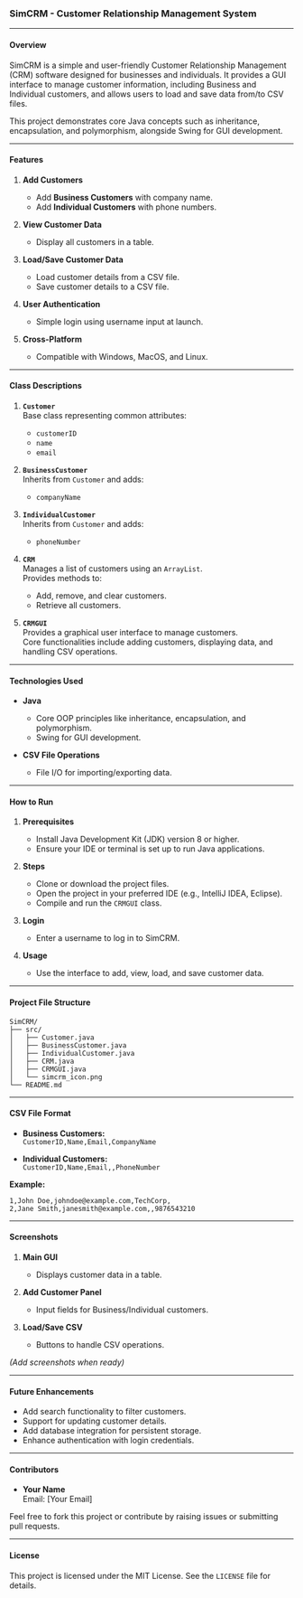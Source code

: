### **SimCRM - Customer Relationship Management System**

---

#### **Overview**

SimCRM is a simple and user-friendly Customer Relationship Management (CRM) software designed for businesses and individuals. It provides a GUI interface to manage customer information, including Business and Individual customers, and allows users to load and save data from/to CSV files.

This project demonstrates core Java concepts such as inheritance, encapsulation, and polymorphism, alongside Swing for GUI development.

---

#### **Features**

1. **Add Customers**  
   - Add **Business Customers** with company name.  
   - Add **Individual Customers** with phone numbers.

2. **View Customer Data**  
   - Display all customers in a table.

3. **Load/Save Customer Data**  
   - Load customer details from a CSV file.  
   - Save customer details to a CSV file.

4. **User Authentication**  
   - Simple login using username input at launch.

5. **Cross-Platform**  
   - Compatible with Windows, MacOS, and Linux.

---

#### **Class Descriptions**

1. **`Customer`**  
   Base class representing common attributes:  
   - `customerID`  
   - `name`  
   - `email`

2. **`BusinessCustomer`**  
   Inherits from `Customer` and adds:  
   - `companyName`

3. **`IndividualCustomer`**  
   Inherits from `Customer` and adds:  
   - `phoneNumber`

4. **`CRM`**  
   Manages a list of customers using an `ArrayList`.  
   Provides methods to:  
   - Add, remove, and clear customers.  
   - Retrieve all customers.

5. **`CRMGUI`**  
   Provides a graphical user interface to manage customers.  
   Core functionalities include adding customers, displaying data, and handling CSV operations.

---

#### **Technologies Used**

- **Java**  
   - Core OOP principles like inheritance, encapsulation, and polymorphism.  
   - Swing for GUI development.  

- **CSV File Operations**  
   - File I/O for importing/exporting data.

---

#### **How to Run**

1. **Prerequisites**  
   - Install Java Development Kit (JDK) version 8 or higher.  
   - Ensure your IDE or terminal is set up to run Java applications.

2. **Steps**  
   - Clone or download the project files.  
   - Open the project in your preferred IDE (e.g., IntelliJ IDEA, Eclipse).  
   - Compile and run the `CRMGUI` class.  

3. **Login**  
   - Enter a username to log in to SimCRM.  

4. **Usage**  
   - Use the interface to add, view, load, and save customer data.

---

#### **Project File Structure**

```plaintext
SimCRM/
├── src/
│   ├── Customer.java
│   ├── BusinessCustomer.java
│   ├── IndividualCustomer.java
│   ├── CRM.java
│   ├── CRMGUI.java
│   └── simcrm_icon.png
└── README.md
```

---

#### **CSV File Format**

- **Business Customers:**  
  `CustomerID,Name,Email,CompanyName`

- **Individual Customers:**  
  `CustomerID,Name,Email,,PhoneNumber`  

**Example:**  
```csv
1,John Doe,johndoe@example.com,TechCorp,
2,Jane Smith,janesmith@example.com,,9876543210
```

---

#### **Screenshots**

1. **Main GUI**
   - Displays customer data in a table.  

2. **Add Customer Panel**
   - Input fields for Business/Individual customers.  

3. **Load/Save CSV**
   - Buttons to handle CSV operations.  

*(Add screenshots when ready)*

---

#### **Future Enhancements**

- Add search functionality to filter customers.  
- Support for updating customer details.  
- Add database integration for persistent storage.  
- Enhance authentication with login credentials.  

---

#### **Contributors**

- **Your Name**  
   Email: [Your Email]  

Feel free to fork this project or contribute by raising issues or submitting pull requests.

---

#### **License**

This project is licensed under the MIT License. See the `LICENSE` file for details.
